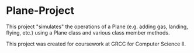 # Plane-Project
This project "simulates" the operations of a Plane (e.g. adding gas, landing, flying, etc.) using a Plane class and various class member methods.

This project was created for coursework at GRCC for Computer Science II. 
